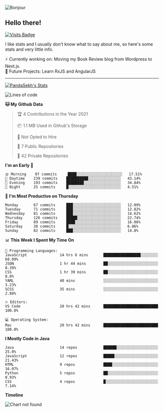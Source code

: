 ![Bonjour](https://i.redd.it/ayih4qogh2a51.png)

## Hello there!
[![Visits Badge](https://badges.pufler.dev/visits/PandaSekh/PandaSekh)](https://alessiofranceschi.me)

I like stats and I usually don't know what to say about me, so here's some stats and very little info.

⚡ Currently working on: Moving my Book Review blog from Wordpress to Next.js.  
🤔 Future Projects: Learn RxJS and AngularJS

---

[![PandaSekh's Stats](https://github-readme-stats.vercel.app/api?username=PandaSekh)](https://alessiofranceschi.me)

<!--START_SECTION:waka-->
![Lines of code](https://img.shields.io/badge/From%20Hello%20World%20I%27ve%20Written-3.9%20million%20lines%20of%20code-blue)

**🐱 My Github Data** 

> 🏆 4 Contributions in the Year 2021
 > 
> 📦 1.1 MB Used in Github's Storage 
 > 
> 🚫 Not Opted to Hire
 > 
> 📜 7 Public Repositories 
 > 
> 🔑 42 Private Repositories  
 > 
**I'm an Early 🐤** 

```text
🌞 Morning    97 commits     ████░░░░░░░░░░░░░░░░░░░░░   17.51% 
🌆 Daytime    239 commits    ██████████░░░░░░░░░░░░░░░   43.14% 
🌃 Evening    193 commits    ████████░░░░░░░░░░░░░░░░░   34.84% 
🌙 Night      25 commits     █░░░░░░░░░░░░░░░░░░░░░░░░   4.51%

```
📅 **I'm Most Productive on Thursday** 

```text
Monday       67 commits     ███░░░░░░░░░░░░░░░░░░░░░░   12.09% 
Tuesday      71 commits     ███░░░░░░░░░░░░░░░░░░░░░░   12.82% 
Wednesday    81 commits     ███░░░░░░░░░░░░░░░░░░░░░░   14.62% 
Thursday     126 commits    █████░░░░░░░░░░░░░░░░░░░░   22.74% 
Friday       89 commits     ████░░░░░░░░░░░░░░░░░░░░░   16.06% 
Saturday     38 commits     █░░░░░░░░░░░░░░░░░░░░░░░░   6.86% 
Sunday       82 commits     ███░░░░░░░░░░░░░░░░░░░░░░   14.8%

```


📊 **This Week I Spent My Time On** 

```text
💬 Programming Languages: 
JavaScript               14 hrs 6 mins       █████████████████░░░░░░░░   68.09% 
JSON                     1 hr 44 mins        ██░░░░░░░░░░░░░░░░░░░░░░░   8.39% 
CSS                      1 hr 39 mins        ██░░░░░░░░░░░░░░░░░░░░░░░   8.0% 
YAML                     40 mins             ░░░░░░░░░░░░░░░░░░░░░░░░░   3.23% 
SCSS                     35 mins             ░░░░░░░░░░░░░░░░░░░░░░░░░   2.88%

🔥 Editors: 
VS Code                  20 hrs 42 mins      █████████████████████████   100.0%

💻 Operating System: 
Mac                      20 hrs 42 mins      █████████████████████████   100.0%

```

**I Mostly Code in Java** 

```text
Java                     14 repos            ██████░░░░░░░░░░░░░░░░░░░   25.0% 
JavaScript               12 repos            █████░░░░░░░░░░░░░░░░░░░░   21.43% 
HTML                     9 repos             ████░░░░░░░░░░░░░░░░░░░░░   16.07% 
Python                   5 repos             ██░░░░░░░░░░░░░░░░░░░░░░░   8.93% 
CSS                      4 repos             █░░░░░░░░░░░░░░░░░░░░░░░░   7.14%

```


**Timeline**

![Chart not found](https://raw.githubusercontent.com/PandaSekh/PandaSekh/master/charts/bar_graph.png) 


<!--END_SECTION:waka-->
